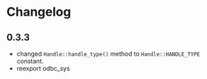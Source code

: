 Changelog
=========

0.3.3
-----

* changed `Handle::handle_type()` method to `Handle::HANDLE_TYPE` constant.
* reexport odbc_sys